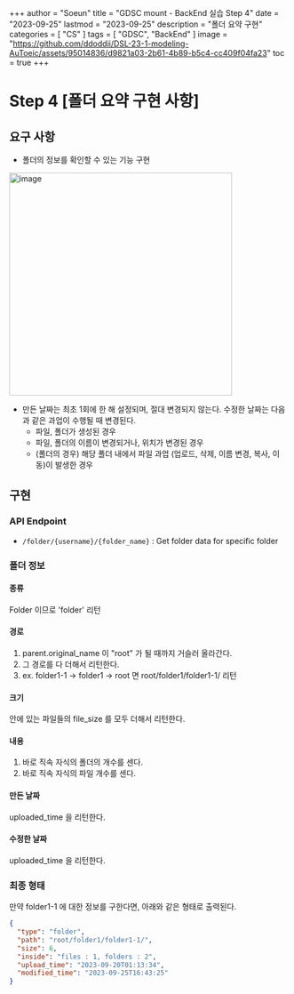 +++
author = "Soeun"
title = "GDSC mount - BackEnd 실습 Step 4"
date = "2023-09-25"
lastmod = "2023-09-25"
description = "폴더 요약 구현"
categories = [
    "CS"
]
tags = [
    "GDSC",
    "BackEnd"
]
image = "https://github.com/ddoddii/DSL-23-1-modeling-AuToeic/assets/95014836/d9821a03-2b61-4b89-b5c4-cc409f04fa23"
toc = true
+++
# Step 4 [폴더 요약 구현 사항]

## 요구 사항

- 폴더의 정보를 확인할 수 있는 기능 구현

<img width="401" alt="image" src="https://github.com/ddoddii/ddoddii.github.io/assets/95014836/809bef78-a5bd-433d-ad4b-28f24d619dd4">

- 만든 날짜는 최초 1회에 한 해 설정되며, 절대 변경되지 않는다. 수정한 날짜는 다음과 같은 과업이 수행될 때 변경된다.
	- 파일, 폴더가 생성된 경우
	- 파일, 폴더의 이름이 변경되거나, 위치가 변경된 경우
	- (폴더의 경우) 해당 폴더 내에서 파일 과업 (업로드, 삭제, 이름 변경, 복사, 이동)이 발생한 경우

## 구현 

### API Endpoint
- `/folder/{username}/{folder_name}` : Get folder data for specific folder

### 폴더 정보 
#### 종류
Folder 이므로 'folder' 리턴
 
#### 경로
1. parent.original_name 이 "root" 가 될 때까지 거슬러 올라간다. 
2. 그 경로를 다 더해서 리턴한다.
3. ex. folder1-1 -> folder1 -> root 면 root/folder1/folder1-1/ 리턴 

#### 크기
안에 있는 파일들의 file_size 를 모두 더해서 리턴한다. 

#### 내용 
1. 바로 직속 자식의 폴더의 개수를 센다.
2. 바로 직속 자식의 파일 개수를 센다.

#### 만든 날짜
uploaded_time 을 리턴한다. 

#### 수정한 날짜
uploaded_time 을 리턴한다. 

### 최종 형태

만약 folder1-1 에 대한 정보를 구한다면, 아래와 같은 형태로 출력된다. 

```json
{
  "type": "folder",
  "path": "root/folder1/folder1-1/",
  "size": 6,
  "inside": "files : 1, folders : 2",
  "upload_time": "2023-09-20T01:13:34",
  "modified_time": "2023-09-25T16:43:25"
}
```


